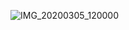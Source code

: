![IMG_20200305_120000](https://user-images.githubusercontent.com/66524596/83958952-b4ef1a80-a845-11ea-8afc-82d1e0a95a77.jpg)
